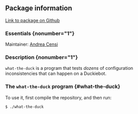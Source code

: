 <div id='what_the_duck-autogenerated' markdown='1'>


<!-- do not edit this file, autogenerated -->

## Package information 

[Link to package on Github](github:org=duckietown,repo=Software,path=00-infrastructure/what_the_duck,branch=master)

### Essentials {nonumber="1"}

Maintainer: [Andrea Censi](mailto:acensi@idsc.mavt.ethz.edu)

### Description {nonumber="1"}



`what-the-duck` is a program that tests *dozens* of configuration
inconsistencies that can happen on a Duckiebot.

### The `what-the-duck` program {#what-the-duck}

To use it, first compile the repository, and then run:

    $ ./what-the-duck
    




</div>

